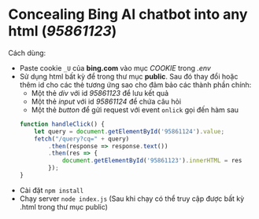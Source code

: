 
# Concealing Bing AI chatbot into any html (*95861123*)

Cách dùng:
* Paste cookie ```_U``` của **bing.com** vào mục *COOKIE* trong *.env*
* Sử dụng html bất kỳ để trong thư mục **public**. Sau đó thay đổi hoặc thêm id cho các thẻ tương ứng sao cho đảm bảo các thành phần chính:
    * Một thẻ *div* với id *95861123* để lưu kết quả 
    * Một thẻ *input* với id *95861124* để chứa câu hỏi
    * Một thẻ *button* để gửi request với event ```onlick``` gọi đến hàm sau
    ```js
    function handleClick() {
        let query = document.getElementById('95861124').value;
        fetch("/query?cq=" + query)
            .then(response => response.text())
            .then(res => {
                document.getElementById('95861123').innerHTML = res
            });
    }
    ```
* Cài đặt ```npm install```
* Chạy server ```node index.js``` (Sau khi chạy có thể truy cập được bất kỳ .html trong thư mục public)
